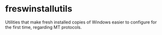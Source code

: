 # freswinstallutils
Utilities that make fresh installed copies of Windows easier to configure for the first time, regarding MT protocols.
